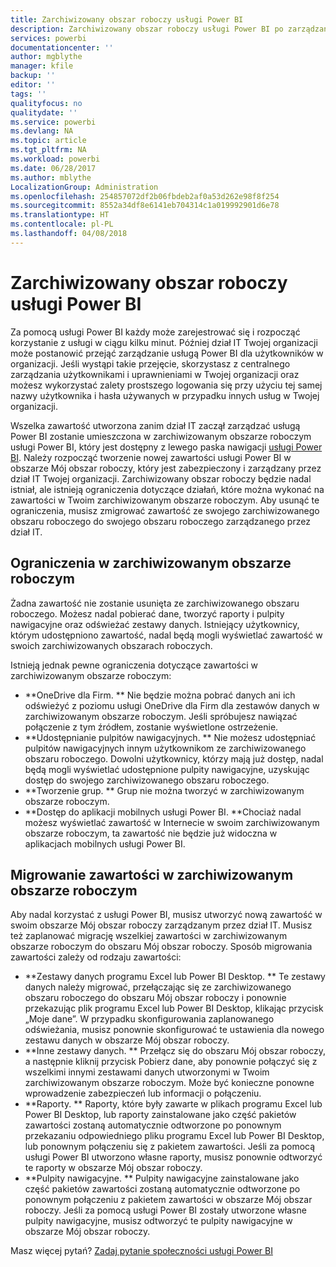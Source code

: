 ```yaml
---
title: Zarchiwizowany obszar roboczy usługi Power BI
description: Zarchiwizowany obszar roboczy usługi Power BI po zarządzaniu dzierżawą usługi Office 365
services: powerbi
documentationcenter: ''
author: mgblythe
manager: kfile
backup: ''
editor: ''
tags: ''
qualityfocus: no
qualitydate: ''
ms.service: powerbi
ms.devlang: NA
ms.topic: article
ms.tgt_pltfrm: NA
ms.workload: powerbi
ms.date: 06/28/2017
ms.author: mblythe
LocalizationGroup: Administration
ms.openlocfilehash: 254857072df2b06fbdeb2af0a53d262e98f8f254
ms.sourcegitcommit: 8552a34df8e6141eb704314c1a019992901d6e78
ms.translationtype: HT
ms.contentlocale: pl-PL
ms.lasthandoff: 04/08/2018
---
```

# <a name="power-bi-archived-workspace"></a>Zarchiwizowany obszar roboczy usługi Power BI
Za pomocą usługi Power BI każdy może zarejestrować się i rozpocząć korzystanie z usługi w ciągu kilku minut.  Później dział IT Twojej organizacji może postanowić przejąć zarządzanie usługą Power BI dla użytkowników w organizacji.  Jeśli wystąpi takie przejęcie, skorzystasz z centralnego zarządzania użytkownikami i uprawnieniami w Twojej organizacji oraz możesz wykorzystać zalety prostszego logowania się przy użyciu tej samej nazwy użytkownika i hasła używanych w przypadku innych usług w Twojej organizacji. 

Wszelka zawartość utworzona zanim dział IT zaczął zarządzać usługą Power BI zostanie umieszczona w zarchiwizowanym obszarze roboczym usługi Power BI, który jest dostępny z lewego paska nawigacji [usługi Power BI](https://app.powerbi.com).  Należy rozpocząć tworzenie nowej zawartości usługi Power BI w obszarze Mój obszar roboczy, który jest zabezpieczony i zarządzany przez dział IT Twojej organizacji.  Zarchiwizowany obszar roboczy będzie nadal istniał, ale istnieją ograniczenia dotyczące działań, które można wykonać na zawartości w Twoim zarchiwizowanym obszarze roboczym.  Aby usunąć te ograniczenia, musisz zmigrować zawartość ze swojego zarchiwizowanego obszaru roboczego do swojego obszaru roboczego zarządzanego przez dział IT.

## <a name="restrictions-in-your-archived-workspace"></a>Ograniczenia w zarchiwizowanym obszarze roboczym
Żadna zawartość nie zostanie usunięta ze zarchiwizowanego obszaru roboczego.  Możesz nadal pobierać dane, tworzyć raporty i pulpity nawigacyjne oraz odświeżać zestawy danych.  Istniejący użytkownicy, którym udostępniono zawartość, nadal będą mogli wyświetlać zawartość w swoich zarchiwizowanych obszarach roboczych.

Istnieją jednak pewne ograniczenia dotyczące zawartości w zarchiwizowanym obszarze roboczym:

* **OneDrive dla Firm.  ** Nie będzie można pobrać danych ani ich odświeżyć z poziomu usługi OneDrive dla Firm dla zestawów danych w zarchiwizowanym obszarze roboczym.  Jeśli spróbujesz nawiązać połączenie z tym źródłem, zostanie wyświetlone ostrzeżenie.
* **Udostępnianie pulpitów nawigacyjnych.  ** Nie możesz udostępniać pulpitów nawigacyjnych innym użytkownikom ze zarchiwizowanego obszaru roboczego.  Dowolni użytkownicy, którzy mają już dostęp, nadal będą mogli wyświetlać udostępnione pulpity nawigacyjne, uzyskując dostęp do swojego zarchiwizowanego obszaru roboczego.
* **Tworzenie grup.  ** Grup nie można tworzyć w zarchiwizowanym obszarze roboczym.
* **Dostęp do aplikacji mobilnych usługi Power BI.  **Chociaż nadal możesz wyświetlać zawartość w Internecie w swoim zarchiwizowanym obszarze roboczym, ta zawartość nie będzie już widoczna w aplikacjach mobilnych usługi Power BI.

## <a name="migrating-content-in-your-archived-workspace"></a>Migrowanie zawartości w zarchiwizowanym obszarze roboczym
Aby nadal korzystać z usługi Power BI, musisz utworzyć nową zawartość w swoim obszarze Mój obszar roboczy zarządzanym przez dział IT.   Musisz też zaplanować migrację wszelkiej zawartości w zarchiwizowanym obszarze roboczym do obszaru Mój obszar roboczy.  Sposób migrowania zawartości zależy od rodzaju zawartości:

* **Zestawy danych programu Excel lub Power BI Desktop.  ** Te zestawy danych należy migrować, przełączając się ze zarchiwizowanego obszaru roboczego do obszaru Mój obszar roboczy i ponownie przekazując plik programu Excel lub Power BI Desktop, klikając przycisk „Moje dane”.  W przypadku skonfigurowania zaplanowanego odświeżania, musisz ponownie skonfigurować te ustawienia dla nowego zestawu danych w obszarze Mój obszar roboczy.
* **Inne zestawy danych.  ** Przełącz się do obszaru Mój obszar roboczy, a następnie kliknij przycisk Pobierz dane, aby ponownie połączyć się z wszelkimi innymi zestawami danych utworzonymi w Twoim zarchiwizowanym obszarze roboczym.  Może być konieczne ponowne wprowadzenie zabezpieczeń lub informacji o połączeniu.
* **Raporty.  ** Raporty, które były zawarte w plikach programu Excel lub Power BI Desktop, lub raporty zainstalowane jako część pakietów zawartości zostaną automatycznie odtworzone po ponownym przekazaniu odpowiedniego pliku programu Excel lub Power BI Desktop, lub ponownym połączeniu się z pakietem zawartości.  Jeśli za pomocą usługi Power BI utworzono własne raporty, musisz ponownie odtworzyć te raporty w obszarze Mój obszar roboczy.
* **Pulpity nawigacyjne.  ** Pulpity nawigacyjne zainstalowane jako część pakietów zawartości zostaną automatycznie odtworzone po ponownym połączeniu z pakietem zawartości w obszarze Mój obszar roboczy.  Jeśli za pomocą usługi Power BI zostały utworzone własne pulpity nawigacyjne, musisz odtworzyć te pulpity nawigacyjne w obszarze Mój obszar roboczy.

Masz więcej pytań? [Zadaj pytanie społeczności usługi Power BI](http://community.powerbi.com/)

